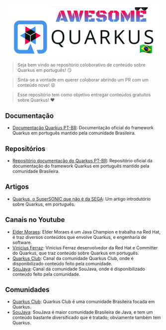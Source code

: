 ![Awesome-Quarkus-Brazil-Logo](https://github.com/andrepixel/awesome-quarkus-brazil/blob/main/QUARKUS_REPO.png)

> Seja bem vindo ao repositório coloborativo de conteúdo sobre Quarkus em português! :smirk:

> Sinta-se a vontade em querer coloborar abrindo um PR com um conteúdo novo! :stuck_out_tongue_winking_eye:

> Esse repositório tem como objetivo entregar conteúdos gratuitos sobre Quarkus! :heart:

## Documentação

  * [Documentação Quarkus PT-BR](https://pt.quarkus.io/): Documentação oficial do framework Quarkus em português mantido pela comunidade Brasileira.

## Repositórios

  * [Repositório documentação do Quarkus PT-BR](https://github.com/quarkusio/pt.quarkus.io): Repositório oficial da documentação do framework Quarkus em português mantido pela comunidade Brasileira.

## Artigos

  * [Quarkus, o SuperSONIC que não é da SEGA](https://www.linkedin.com/pulse/quarkus-o-supersonic-que-n%25C3%25A3o-%25C3%25A9-da-sega-andr%25C3%25A9-valverde-gfwjf/): Um artigo introdutório sobre Quarkus, em português.

## Canais no Youtube

 * [Elder Moraes](https://www.youtube.com/@eldermoraes): Elder Moraes é um Java Champion e trabalha na Red Hat, é traz diversos conteúdos que envolve Quarkus, e engenharia de software.
 * [Vinicius Ferraz](https://www.youtube.com/@ViniciusFerraz): Vinicius Ferraz desenvolvedor da Red Hat e Committer do Quarkus, que traz conteúdo sobre Quarkus em português.
 * [Quarkus Club](https://www.youtube.com/@QuarkusClub): Canal da comunidade Quarkus Club, onde é disponibilizado conteúdo feito pela comunidade.
 * [SouJava](https://www.youtube.com/@SouJava): Canal da comunidade SouJava, onde é disponibilizado conteúdo feito pela comunidade.

## Comunidades

  * [Quarkus Club](https://discord.gg/4F6Q4R6d): Quarkus Club é uma comunidade Brasileira focada em Quarkus.
  * [SouJava](https://discord.gg/gzcVmv9x): SouJava é maior comunidade Brasileira de Java, e tem um conteúdo bastante diversificado que é tratado; obviamente também tem Quarkus.

